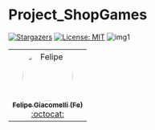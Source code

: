# Project_ShopGames

[![Stargazers][stars-shield]][stars-url]
[![License: MIT](https://img.shields.io/badge/License-MIT-green.svg)](https://opensource.org/licenses/MIT)
![img1](https://user-images.githubusercontent.com/69607844/124310434-8b84e900-db42-11eb-8aae-a8c56b1c4aee.jpg)

<table>

 <td align="center"><a href="https://www.linkedin.com/in/felipe-giacomelli-997a8b19b/"><img style="border-radius: 50%;" src="https://avatars.githubusercontent.com/u/69607844?v=4" width="100px;" alt="Felipe"/><br /><sub><b>Felipe Giacomelli (Fe)</b></sub></a><br /><a href="https://github.com/fegiacomelli" title="Desenvolvedor FullStack Java Jr.">:octocat:</a></td> 

  </table>


[stars-shield]: https://img.shields.io/github/stars/fegiacomelli/Project_ShopGames?style=social
[stars-url]: https://github.com/fegiacomelli/Project_ShopGames/stargazers/
